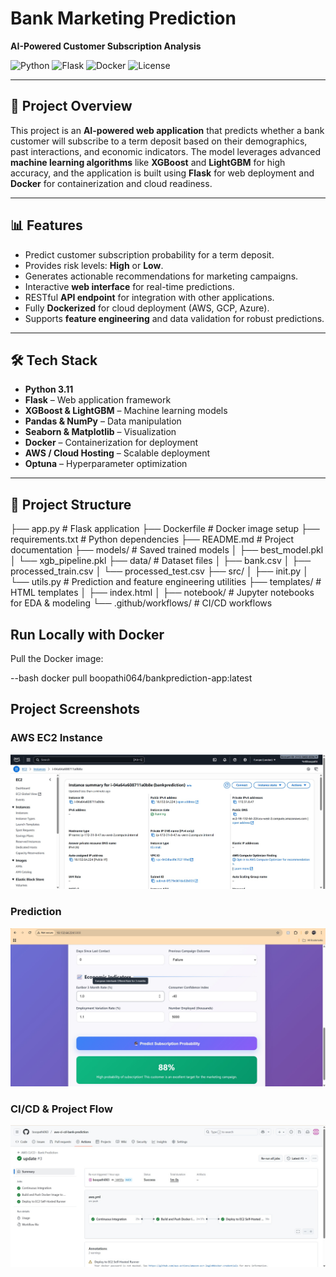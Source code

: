 # Bank Marketing Prediction
**AI-Powered Customer Subscription Analysis**

![Python](https://img.shields.io/badge/python-3.8-blue?logo=python)
![Flask](https://img.shields.io/badge/flask-2.3.2-orange?logo=flask)
![Docker](https://img.shields.io/badge/docker-20.10-blue?logo=docker)
![License](https://img.shields.io/badge/license-MIT-green)

---

## 🚀 Project Overview
This project is an **AI-powered web application** that predicts whether a bank customer will subscribe to a term deposit based on their demographics, past interactions, and economic indicators. The model leverages advanced **machine learning algorithms** like **XGBoost** and **LightGBM** for high accuracy, and the application is built using **Flask** for web deployment and **Docker** for containerization and cloud readiness.

---

## 📊 Features
- Predict customer subscription probability for a term deposit.
- Provides risk levels: **High** or **Low**.
- Generates actionable recommendations for marketing campaigns.
- Interactive **web interface** for real-time predictions.
- RESTful **API endpoint** for integration with other applications.
- Fully **Dockerized** for cloud deployment (AWS, GCP, Azure).
- Supports **feature engineering** and data validation for robust predictions.

---

## 🛠️ Tech Stack
- **Python 3.11**
- **Flask** – Web application framework
- **XGBoost & LightGBM** – Machine learning models
- **Pandas & NumPy** – Data manipulation
- **Seaborn & Matplotlib** – Visualization
- **Docker** – Containerization for deployment
- **AWS / Cloud Hosting** – Scalable deployment
- **Optuna** – Hyperparameter optimization

---

## 📂 Project Structure
├── app.py # Flask application
├── Dockerfile # Docker image setup
├── requirements.txt # Python dependencies
├── README.md # Project documentation
├── models/ # Saved trained models
│ ├── best_model.pkl
│ └── xgb_pipeline.pkl
├── data/ # Dataset files
│ ├── bank.csv
│ ├── processed_train.csv
│ └── processed_test.csv
├── src/
│ ├── init.py
│ └── utils.py # Prediction and feature engineering utilities
├── templates/ # HTML templates
│ ├── index.html
│
├── notebook/ # Jupyter notebooks for EDA & modeling
└── .github/workflows/ # CI/CD workflows 

## Run Locally with Docker

Pull the Docker image:

--bash
docker pull boopathi064/bankprediction-app:latest

## Project Screenshots

### AWS EC2 Instance
![EC2 Instance](results/aws_ec2_instance_summary.jpg)

### Prediction
![Prediction](results/prediction_positive.jpg)

### CI/CD & Project Flow
![CI/CD Flow](results/ci_cd_pipeline_flow.jpg)

